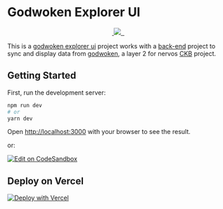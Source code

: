 # Godwoken Explorer UI

<p align="center">
  <a aria-label="Website" href="https://godwoken-explorer-ui.vercel.app">
    <img alt="" src="https://img.shields.io/badge/website-godwoken?style=for-the-badge&labelColor=000000&url=godwoken-explorer-ui.vercel.app">
  </a>
  <a aria-label="Vercel logo" href="https://vercel.com">
    <img src="https://img.shields.io/badge/SUPPORTED%20BY%20Vercel-000000.svg?style=for-the-badge&logo=Vercel&labelColor=000">
  </a>
  <a aria-label="NPM version" href="https://www.npmjs.com/package/next">
    <img alt="" src="https://img.shields.io/npm/v/next.svg?style=for-the-badge&labelColor=000000">
  </a>
  <a aria-label="License" href="https://github.com/vercel/next.js/blob/canary/license.md">
    <img alt="" src="https://img.shields.io/npm/l/next.svg?style=for-the-badge&labelColor=000000">
  </a>
</p>

This is a [godwoken explorer ui](https://github.com/Magickbase/godwoken-explorer-ui) project works with a [back-end](https://github.com/Magickbase/godwoken_explorer) project to sync and display data from [godwoken](https://github.com/nervosnetwork/godwoken/), a layer 2 for nervos [CKB](https://github.com/nervosnetwork/ckb/) project.

## Getting Started

First, run the development server:

```bash
npm run dev
# or
yarn dev
```

Open [http://localhost:3000](http://localhost:3000) with your browser to see the result.

or:

[![Edit on CodeSandbox](https://codesandbox.io/static/img/play-codesandbox.svg)](https://codesandbox.io/s/github/Magickbase/godwoken-explorer-ui/)

## Deploy on Vercel

[![Deploy with Vercel](https://vercel.com/button)](https://vercel.com/new/git/external?repository-url=https://github.com/Magickbase/godwoken-explorer-ui&project-name=Godwoken-Explorer&repository-name=godwoken-explorer-ui)
